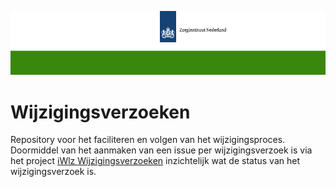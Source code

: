 ![header](/.github/ZinBanner.png "template_header")

# Wijzigingsverzoeken
Repository voor het faciliteren en volgen van het wijzigingsproces. Doormiddel van het aanmaken van een issue per wijzigingsverzoek is via het project [iWlz Wijzigingsverzoeken](https://github.com/orgs/iStandaarden/projects/9) inzichtelijk wat de status van het wijzigingsverzoek is. 
